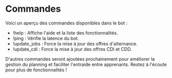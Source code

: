 # Commandes

Voici un aperçu des commandes disponibles dans le bot :

- !help : Affiche l'aide et la liste des fonctionnalités.
- !ping : Vérifie la latence du bot.
- !update_jobs : Force la mise à jour des offres d'alternance.
- !update_cdi : Force la mise à jour des offres CDI et CDD.

D'autres commandes seront ajoutées prochainement pour améliorer la gestion du planning et faciliter l'entraide entre apprenants. Restez à l'écoute pour plus de fonctionnalités !
